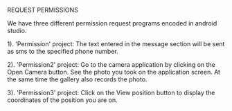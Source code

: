 REQUEST PERMISSIONS

We have three different permission request programs encoded in android studio.

1). 'Permission' project: 
The text entered in the message section will be sent as sms to the specified phone number.

2). 'Permission2' project: 
Go to the camera application by clicking on the Open Camera button. See the photo you took on the application screen. At the same time the gallery also records the photo.

3). 'Permission3' project: 
Click on the View position button to display the coordinates of the position you are on.
